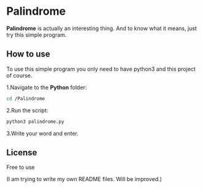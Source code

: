 # Palindrome

**Palindrome** is actually an interesting thing. And to know what it means, just try this simple program.

## How to use
To use this simple program you only need to have python3 and this project of course. 

1.Navigate to the **Python** folder:
```bash
cd /Palindrome
```

2.Run the script:
```bash
python3 palindrome.py
```

3.Write your word and enter.

## License
Free to use

(I am trying to write my own README files. Will be improved.)